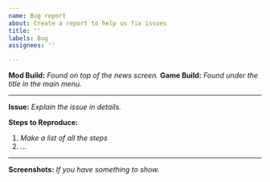```yaml
---
name: Bug report
about: Create a report to help us fix issues
title: ''
labels: Bug
assignees: ''

---
```


**Mod Build:** *Found on top of the news screen.*
**Game Build:** *Found under the title in the main menu.*

---

**Issue:** *Explain the issue in details.*

**Steps to Reproduce:**
1. *Make a list of all the steps*
2. ...

---

**Screenshots:** *If you have something to show.*
